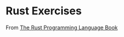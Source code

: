 # Rust Exercises

From [The Rust Programming Language Book](https://doc.rust-lang.org/stable/book/)
